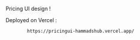 Pricing UI design !

Deployed on Vercel :
            
            https://pricingui-hammadshub.vercel.app/
